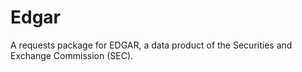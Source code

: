 # Edgar
A requests package for EDGAR, a data product of the Securities and Exchange Commission (SEC).
